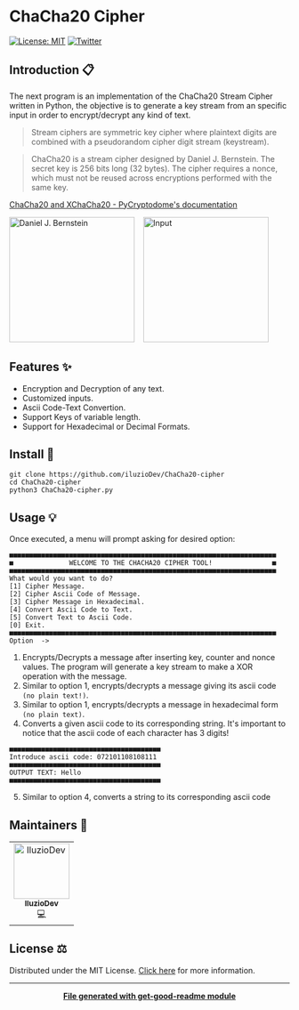 # ChaCha20 Cipher

[![License: MIT](https://img.shields.io/badge/License-MIT-yellow.svg)](https://opensource.org/licenses/MIT)
[![Twitter](https://img.shields.io/twitter/follow/luctstt.svg?label=Follow&style=social)](https://twitter.com/iluzioDev)

## Introduction 📋

The next program is an implementation of the ChaCha20 Stream Cipher written in Python, the objective is to generate a key stream from an specific input in order to encrypt/decrypt any kind of text.

> Stream ciphers are symmetric key cipher where plaintext digits are combined with a pseudorandom cipher digit stream (keystream). 

> ChaCha20 is a stream cipher designed by Daniel J. Bernstein. The secret key is 256 bits long (32 bytes). The cipher requires a nonce, which must not be reused across encryptions performed with the same key.

[ChaCha20 and XChaCha20 - PyCryptodome's documentation](https://pycryptodome.readthedocs.io/en/latest/src/cipher/chacha20.html)

<p float="left">
	<img src="https://upload.wikimedia.org/wikipedia/commons/1/1a/Dan_Bernstein_27C3.jpg" alt="Daniel J. Bernstein" height="225px">&nbsp;&nbsp;&nbsp;
  <img src="https://xilinx.github.io/Vitis_Libraries/security/2019.2/_images/chacha.png" alt="Input" height="225px">
</p>

## Features ✨

* Encryption and Decryption of any text.
* Customized inputs.
* Ascii Code-Text Convertion.
* Support Keys of variable length.
* Support for Hexadecimal or Decimal Formats.

## Install 🔧

```
git clone https://github.com/iluzioDev/ChaCha20-cipher
cd ChaCha20-cipher
python3 ChaCha20-cipher.py
```

## Usage 💡

Once executed, a menu will prompt asking for desired option:

```
■■■■■■■■■■■■■■■■■■■■■■■■■■■■■■■■■■■■■■■■■■■■■■■■■■■■■■■■■■■■■■■■■■■
■              WELCOME TO THE CHACHA20 CIPHER TOOL!               ■
■■■■■■■■■■■■■■■■■■■■■■■■■■■■■■■■■■■■■■■■■■■■■■■■■■■■■■■■■■■■■■■■■■■
What would you want to do?
[1] Cipher Message.
[2] Cipher Ascii Code of Message.
[3] Cipher Message in Hexadecimal.
[4] Convert Ascii Code to Text.
[5] Convert Text to Ascii Code.
[0] Exit.
■■■■■■■■■■■■■■■■■■■■■■■■■■■■■■■■■■■■■■■■■■■■■■■■■■■■■■■■■■■■■■■■■■■
Option  ->
```

1. Encrypts/Decrypts a message after inserting key, counter and nonce values. The program will generate a key stream to make a XOR operation with the message.
2. Similar to option 1, encrypts/decrypts a message giving its ascii code ```(no plain text!)```.
3. Similar to option 1, encrypts/decrypts a message in hexadecimal form ```(no plain text)```. 
4. Converts a given ascii code to its corresponding string. It's important to notice that the ascii code of each character has 3 digits!
  ```
  ■■■■■■■■■■■■■■■■■■■■■■■■■■■■■■■■■■■■■■
  Introduce ascii code: 072101108108111
  ■■■■■■■■■■■■■■■■■■■■■■■■■■■■■■■■■■■■■■
  OUTPUT TEXT: Hello
  ■■■■■■■■■■■■■■■■■■■■■■■■■■■■■■■■■■■■■■
   ```
5. Similar to option 4, converts a string to its corresponding ascii code

## Maintainers 👷

<table>
  <tr>
    <td align="center"><a href="https://github.com/iluzioDev"><img src="https://avatars.githubusercontent.com/u/45295283?v=4" width="100px;" alt="IluzioDev"/><br /><sub><b>IluzioDev</b></sub></a><br />💻</td>
  </tr>
</table>

## License ⚖️

Distributed under the MIT License. [Click here](LICENSE.md) for more information.

---
<div align="center">
	<b>
		<a href="https://www.npmjs.com/package/get-good-readme">File generated with get-good-readme module</a>
	</b>
</div>